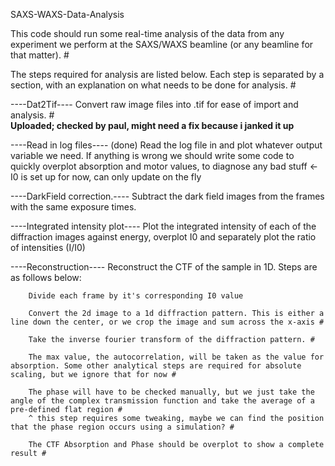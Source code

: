 SAXS-WAXS-Data-Analysis

This code should run some real-time analysis of the data from any experiment we perform at the SAXS/WAXS beamline (or any beamline for that matter). #

The steps required for analysis are listed below. Each step is separated by a section, with an explanation on what needs to be done for analysis. #

----Dat2Tif----
        Convert raw image files into .tif for ease of import and analysis. #  
        **Uploaded; checked by paul, might need a fix because i janked it up**

----Read in log files---- (done)
        Read the log file in and plot whatever output variable we need.
        If anything is wrong we should write some code to quickly overplot absorption and motor values, to diagnose any bad stuff  <- I0 is set up for now, can only update on the fly

----DarkField correction.----
        Subtract the dark field images from the frames with the same exposure times.


----Integrated intensity plot----
        Plot the integrated intensity of each of the diffraction images against energy, overplot I0 and separately plot the ratio of intensities (I/I0)


----Reconstruction----
    Reconstruct the CTF of the sample in 1D. Steps are as follows below:

        Divide each frame by it's corresponding I0 value

        Convert the 2d image to a 1d diffraction pattern. This is either a line down the center, or we crop the image and sum across the x-axis #

        Take the inverse fourier transform of the diffraction pattern. #

        The max value, the autocorrelation, will be taken as the value for absorption. Some other analytical steps are required for absolute scaling, but we ignore that for now #

        The phase will have to be checked manually, but we just take the angle of the complex transmission function and take the average of a pre-defined flat region #
        ^ this step requires some tweaking, maybe we can find the position that the phase region occurs using a simulation? #

        The CTF Absorption and Phase should be overplot to show a complete result #
